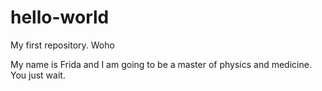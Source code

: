# hello-world
My first repository. Woho

My name is Frida and I am going to be a master of physics and medicine. You just wait.

